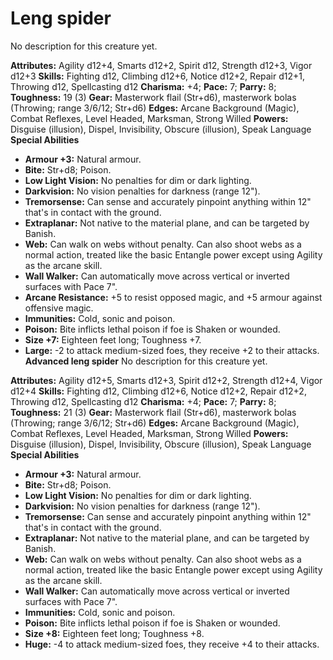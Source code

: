 # Leng spider

No description for this creature yet.

**Attributes:** Agility d12+4, Smarts d12+2, Spirit d12, Strength d12+3,
Vigor d12+3
**Skills:** Fighting d12, Climbing d12+6, Notice d12+2, Repair d12+1,
Throwing d12, Spellcasting d12
**Charisma:** +4; **Pace:** 7; **Parry:** 8; **Toughness:** 19 (3)
**Gear:** Masterwork flail (Str+d6), masterwork bolas (Throwing; range
3/6/12; Str+d6)
**Edges:** Arcane Background (Magic), Combat Reflexes, Level Headed,
Marksman, Strong Willed
**Powers:** Disguise (illusion), Dispel, Invisibility, Obscure
(illusion), Speak Language
**Special Abilities**

- **Armour +3:** Natural armour.
- **Bite:** Str+d8; Poison.
- **Low Light Vision:** No penalties for dim or dark lighting.
- **Darkvision:** No vision penalties for darkness (range 12").
- **Tremorsense:** Can sense and accurately pinpoint anything within
12" that's in contact with the ground.
- **Extraplanar:** Not native to the material plane, and can be targeted
by Banish.
- **Web:** Can walk on webs without penalty. Can also shoot webs as a
normal action, treated like the basic Entangle power except using
Agility as the arcane skill.
- **Wall Walker:** Can automatically move across vertical or inverted
surfaces with Pace 7".
- **Arcane Resistance:** +5 to resist opposed magic, and +5 armour
against offensive magic.
- **Immunities:** Cold, sonic and poison.
- **Poison:** Bite inflicts lethal poison if foe is Shaken or wounded.
- **Size +7:** Eighteen feet long; Toughness +7.
- **Large:** -2 to attack medium-sized foes, they receive +2 to their
attacks.
**Advanced leng spider**
No description for this creature yet.

**Attributes:** Agility d12+5, Smarts d12+3, Spirit d12+2, Strength
d12+4, Vigor d12+4
**Skills:** Fighting d12, Climbing d12+6, Notice d12+2, Repair d12+2,
Throwing d12, Spellcasting d12
**Charisma:** +4; **Pace:** 7; **Parry:** 8; **Toughness:** 21 (3)
**Gear:** Masterwork flail (Str+d6), masterwork bolas (Throwing; range
3/6/12; Str+d6)
**Edges:** Arcane Background (Magic), Combat Reflexes, Level Headed,
Marksman, Strong Willed
**Powers:** Disguise (illusion), Dispel, Invisibility, Obscure
(illusion), Speak Language
**Special Abilities**

- **Armour +3:** Natural armour.
- **Bite:** Str+d8; Poison.
- **Low Light Vision:** No penalties for dim or dark lighting.
- **Darkvision:** No vision penalties for darkness (range 12").
- **Tremorsense:** Can sense and accurately pinpoint anything within
12" that's in contact with the ground.
- **Extraplanar:** Not native to the material plane, and can be targeted
by Banish.
- **Web:** Can walk on webs without penalty. Can also shoot webs as a
normal action, treated like the basic Entangle power except using
Agility as the arcane skill.
- **Wall Walker:** Can automatically move across vertical or inverted
surfaces with Pace 7".
- **Immunities:** Cold, sonic and poison.
- **Poison:** Bite inflicts lethal poison if foe is Shaken or wounded.
- **Size +8:** Eighteen feet long; Toughness +8.
- **Huge:** -4 to attack medium-sized foes, they receive +4 to their
attacks.
